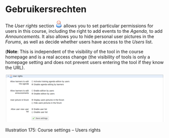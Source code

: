 # Gebruikersrechten

The _User rights_ section ![](../../.gitbook/assets/graphics325%20%283%29.png) allows you to set particular permissions for users in this course, including the right to add events to the _Agenda,_ to add _Announcements._ It also allows you to hide personal user pictures in the _Forums_, as well as decide whether users have access to the _Users_ list.

\(**Note**: This is independent of the visibility of the tool in the course homepage and is a real access change \(the visibility of tools is only a homepage setting and does not prevent users entering the tool if they know the URL\).

![](../../.gitbook/assets/images244%20%283%29.png)

Illustration 175: Course settings – Users rights

